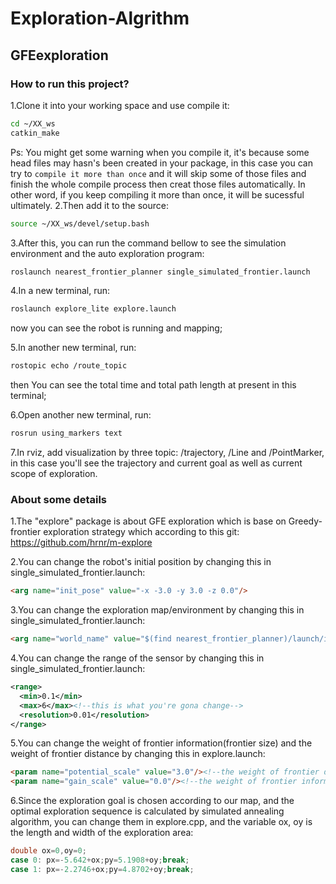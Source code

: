# Exploration-Algrithm

## GFEexploration

### How to run this project?

1.Clone it into your working space and use compile it:
```Bash
cd ~/XX_ws
catkin_make
```
Ps: You might get some warning when you compile it, it's because some head files may hasn's been created in your package, in this case you can try to `compile it more than once` and it will skip some of those files and finish the whole compile process then creat those files automatically. In other word, if you keep compiling it more than once, it will be sucessful ultimately.
2.Then add it to the source:
```Bash
source ~/XX_ws/devel/setup.bash
```
3.After this, you can run the command bellow to see the simulation environment and the auto exploration program:
```Bash
roslaunch nearest_frontier_planner single_simulated_frontier.launch
```
4.In a new terminal, run:
```Bash
roslaunch explore_lite explore.launch
```
now you can see the robot is running and mapping;

5.In another new terminal, run:
```Bash
rostopic echo /route_topic
```
then You can see the total time and total path length at present in this terminal;

6.Open another new terminal, run:
```Bash
rosrun using_markers text
```
7.In rviz, add visualization by three topic: /trajectory, /Line and /PointMarker, in this case you'll see the trajectory and current goal as well as current scope of exploration.

### About some details

1.The "explore" package is about GFE exploration which is base on Greedy-frontier exploration strategy which according to this git: https://github.com/hrnr/m-explore

2.You can change the robot's initial position by changing this in single_simulated_frontier.launch:
```HTML
<arg name="init_pose" value="-x -3.0 -y 3.0 -z 0.0"/>
```
3.You can change the exploration map/environment by changing this in single_simulated_frontier.launch:
```HTML
<arg name="world_name" value="$(find nearest_frontier_planner)/launch/includes/worlds/map1.world"/>
```
4.You can change the range of the sensor by changing this in single_simulated_frontier.launch:
```XML
<range>
  <min>0.1</min>
  <max>6</max><!--this is what you're gona change-->
  <resolution>0.01</resolution>
</range>
```
5.You can change the weight of frontier information(frontier size) and the weight of frontier distance by changing this in explore.launch:
```HTML
<param name="potential_scale" value="3.0"/><!--the weight of frontier distance-->
<param name="gain_scale" value="0.0"/><!--the weight of frontier information-->
```
6.Since the exploration goal is chosen according to our map, and the optimal exploration sequence is calculated by simulated annealing algorithm, you can change them in explore.cpp, and the variable ox, oy is the length and width of the exploration area:
```C++
double ox=0,oy=0;
case 0: px=-5.642+ox;py=5.1908+oy;break;
case 1: px=-2.2746+ox;py=4.8702+oy;break;
```
